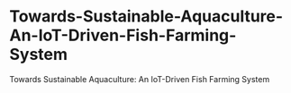 # Towards-Sustainable-Aquaculture-An-IoT-Driven-Fish-Farming-System
Towards Sustainable Aquaculture: An IoT-Driven Fish Farming System

